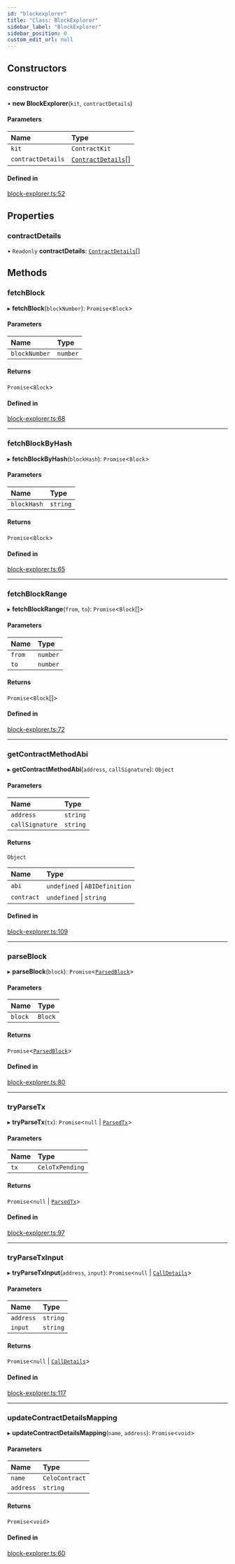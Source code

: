 ```yaml
---
id: "blockexplorer"
title: "Class: BlockExplorer"
sidebar_label: "BlockExplorer"
sidebar_position: 0
custom_edit_url: null
---
```


## Constructors

### constructor

• **new BlockExplorer**(`kit`, `contractDetails`)

#### Parameters

| Name | Type |
| :------ | :------ |
| `kit` | `ContractKit` |
| `contractDetails` | [`ContractDetails`](../interfaces/contractdetails.md)[] |

#### Defined in

[block-explorer.ts:52](https://github.com/celo-org/docs/blob/36f0e03d3/celo-monorepo/packages/sdk/explorer/src/block-explorer.ts#L52)

## Properties

### contractDetails

• `Readonly` **contractDetails**: [`ContractDetails`](../interfaces/contractdetails.md)[]

## Methods

### fetchBlock

▸ **fetchBlock**(`blockNumber`): `Promise`<`Block`\>

#### Parameters

| Name | Type |
| :------ | :------ |
| `blockNumber` | `number` |

#### Returns

`Promise`<`Block`\>

#### Defined in

[block-explorer.ts:68](https://github.com/celo-org/docs/blob/36f0e03d3/celo-monorepo/packages/sdk/explorer/src/block-explorer.ts#L68)

___

### fetchBlockByHash

▸ **fetchBlockByHash**(`blockHash`): `Promise`<`Block`\>

#### Parameters

| Name | Type |
| :------ | :------ |
| `blockHash` | `string` |

#### Returns

`Promise`<`Block`\>

#### Defined in

[block-explorer.ts:65](https://github.com/celo-org/docs/blob/36f0e03d3/celo-monorepo/packages/sdk/explorer/src/block-explorer.ts#L65)

___

### fetchBlockRange

▸ **fetchBlockRange**(`from`, `to`): `Promise`<`Block`[]\>

#### Parameters

| Name | Type |
| :------ | :------ |
| `from` | `number` |
| `to` | `number` |

#### Returns

`Promise`<`Block`[]\>

#### Defined in

[block-explorer.ts:72](https://github.com/celo-org/docs/blob/36f0e03d3/celo-monorepo/packages/sdk/explorer/src/block-explorer.ts#L72)

___

### getContractMethodAbi

▸ **getContractMethodAbi**(`address`, `callSignature`): `Object`

#### Parameters

| Name | Type |
| :------ | :------ |
| `address` | `string` |
| `callSignature` | `string` |

#### Returns

`Object`

| Name | Type |
| :------ | :------ |
| `abi` | `undefined` \| `ABIDefinition` |
| `contract` | `undefined` \| `string` |

#### Defined in

[block-explorer.ts:109](https://github.com/celo-org/docs/blob/36f0e03d3/celo-monorepo/packages/sdk/explorer/src/block-explorer.ts#L109)

___

### parseBlock

▸ **parseBlock**(`block`): `Promise`<[`ParsedBlock`](../interfaces/parsedblock.md)\>

#### Parameters

| Name | Type |
| :------ | :------ |
| `block` | `Block` |

#### Returns

`Promise`<[`ParsedBlock`](../interfaces/parsedblock.md)\>

#### Defined in

[block-explorer.ts:80](https://github.com/celo-org/docs/blob/36f0e03d3/celo-monorepo/packages/sdk/explorer/src/block-explorer.ts#L80)

___

### tryParseTx

▸ **tryParseTx**(`tx`): `Promise`<``null`` \| [`ParsedTx`](../interfaces/parsedtx.md)\>

#### Parameters

| Name | Type |
| :------ | :------ |
| `tx` | `CeloTxPending` |

#### Returns

`Promise`<``null`` \| [`ParsedTx`](../interfaces/parsedtx.md)\>

#### Defined in

[block-explorer.ts:97](https://github.com/celo-org/docs/blob/36f0e03d3/celo-monorepo/packages/sdk/explorer/src/block-explorer.ts#L97)

___

### tryParseTxInput

▸ **tryParseTxInput**(`address`, `input`): `Promise`<``null`` \| [`CallDetails`](../interfaces/calldetails.md)\>

#### Parameters

| Name | Type |
| :------ | :------ |
| `address` | `string` |
| `input` | `string` |

#### Returns

`Promise`<``null`` \| [`CallDetails`](../interfaces/calldetails.md)\>

#### Defined in

[block-explorer.ts:117](https://github.com/celo-org/docs/blob/36f0e03d3/celo-monorepo/packages/sdk/explorer/src/block-explorer.ts#L117)

___

### updateContractDetailsMapping

▸ **updateContractDetailsMapping**(`name`, `address`): `Promise`<`void`\>

#### Parameters

| Name | Type |
| :------ | :------ |
| `name` | `CeloContract` |
| `address` | `string` |

#### Returns

`Promise`<`void`\>

#### Defined in

[block-explorer.ts:60](https://github.com/celo-org/docs/blob/36f0e03d3/celo-monorepo/packages/sdk/explorer/src/block-explorer.ts#L60)
